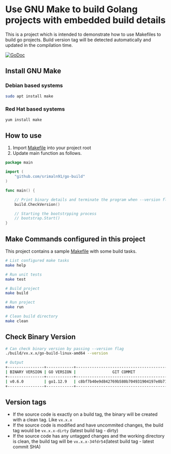 # Use GNU Make to build Golang projects with embedded build details

This is a project which is intended to demonstrate how to use Makefiles to build go projects. Build version tag will be detected automatically and updated in the compilation time.

[![GoDoc](https://godoc.org/github.com/srimaln91/go-make?status.svg)](https://godoc.org/github.com/srimaln91/go-make)

## Install GNU Make

### Debian based systems

```bash
sudo apt install make
```

### Red Hat based systems

```bash
yum install make
```

## How to use

01. Import [Makefile](./Makefile) into your project root
02. Update main function as follows.

```go
package main

import (
    "github.com/srimaln91/go-build"
)

func main() {

    // Print binary details and terminate the program when --version flag provided.
    build.CheckVersion()

    // Starting the bootstrpping process
    // bootstrap.Start()
}

```

## Make Commands configured in this project

This project contains a sample [Makefile](./Makefile) with some build tasks.

```bash
# List configured make tasks
make help

# Run unit tests
make test

# Build project
make build

# Run project
make run

# Clean build directory
make clean
```

## Check Binary Version

```bash
# Can check binary version by passing --version flag
./build/vx.x.x/go-build-linux-amd64 --version
```

```bash
# Output
+----------------+------------+------------------------------------------+-------------+-------------------------+
| BINARY VERSION | GO VERSION |                GIT COMMIT                |   OS/ARCH   |          BUILT          |
+----------------+------------+------------------------------------------+-------------+-------------------------+
| v0.6.0         | go1.12.9   | c8bf7b40e9d842769b580b704931904197e0b713 | linux/amd64 | 2019-10-05-14:01:35-UTC |
+----------------+------------+------------------------------------------+-------------+-------------------------+
```

## Version tags

- If the source code is exactly on a build tag, the binary will be created with a clean tag. Like `vx.x.x`
- If the source code is modified and have uncommited changes, the build tag would be `vx.x.x-dirty` (latest build tag - dirty)
- If the source code has any untagged changes and the working directory is clean, the build tag will be `vx.x.x-34fdr54`(latest build tag - latest commit SHA)
